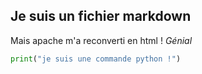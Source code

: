 ## Je suis un fichier markdown

Mais apache m'a reconverti en html ! _Génial_

```python
print("je suis une commande python !")
```